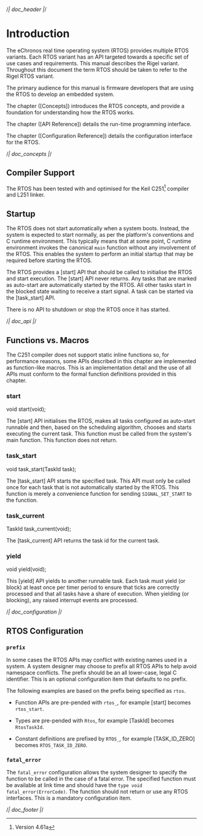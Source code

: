 /*| doc_header |*/
<!-- %title eChronos Manual: NEO-Dig Rigel Variant -->
<!-- %version 0.2 -->
<!-- %docid Wq8tAN -->

<!--
To do:
* potentially implement pre-processing, e.g., to mark API elements with ``func``
* reduce duplication in function API chapter
* double-check consistency with implementation
* consistently document whether function APIs may incur a context switch or not
* ensure consistency between release version and manual version
-->


# Introduction

The eChronos real time operating system (RTOS) provides multiple RTOS variants.
Each RTOS variant has an API targeted towards a specific set of use cases and requirements.
This manual describes the Rigel variant.
Throughout this document the term RTOS should be taken to refer to the Rigel RTOS variant.

The primary audience for this manual is firmware developers that are using the RTOS to develop an embedded system.

The chapter ([Concepts]) introduces the RTOS concepts, and provide a foundation for understanding how the RTOS works.

The chapter ([API Reference]) details the run-time programming interface.

The chapter ([Configuration Reference]) details the configuration interface for the RTOS.

/*| doc_concepts |*/
## Compiler Support

The RTOS has been tested with and optimised for the Keil C251[^c251_version] compiler and L251 linker.

[^c251_version]: Version 4.61a


## Startup

The RTOS does not start automatically when a system boots.
Instead, the system is expected to start normally, as per the platform's conventions and C runtime environment.
This typically means that at some point, C runtime environment invokes the canonical `main` function without any involvement of the RTOS.
This enables the system to perform an initial startup that may be required before starting the RTOS.

The RTOS provides a [<span class="api">start</span>] API that should be called to initialise the RTOS and start execution.
The [<span class="api">start</span>] API never returns.
Any tasks that are marked as auto-start are automatically started by the RTOS.
All other tasks start in the blocked state waiting to receive a start signal.
A task can be started via the [<span class="api">task_start</span>] API.

There is no API to shutdown or stop the RTOS once it has started.

/*| doc_api |*/
## Functions vs. Macros

The C251 compiler does not support static inline functions so, for performance reasons, some APIs described in this chapter are implemented as function-like macros.
This is an implementation detail and the use of all APIs must conform to the formal function definitions provided in this chapter.

### <span class="api">start</span>

<div class="codebox">void start(void);</div>

The [<span class="api">start</span>] API initialises the RTOS, makes all tasks configured as auto-start runnable and then, based on the scheduling algorithm, chooses and starts executing the current task.
This function must be called from the system's main function.
This function does not return.

### <span class="api">task_start</span>

<div class="codebox">void task_start(TaskId task);</div>

The [<span class="api">task_start</span>] API starts the specified task.
This API must only be called once for each task that is not automatically started by the RTOS.
This function is merely a convenience function for sending `SIGNAL_SET_START` to the function.

### <span class="api">task_current</span>

<div class="codebox">TaskId task_current(void);</div>

The [<span class="api">task_current</span>] API returns the task id for the current task.

### <span class="api">yield</span>

<div class="codebox">void yield(void);</div>

This [<span class="api">yield</span>] API yields to another runnable task.
Each task must yield (or block) at least once per timer period to ensure that ticks are correctly processed and that all tasks have a share of execution.
When yielding (or blocking), any raised interrupt events are processed.

/*| doc_configuration |*/
## RTOS Configuration

### `prefix`

In some cases the RTOS APIs may conflict with existing names used in a system.
A system designer may choose to prefix all RTOS APIs to help avoid namespace conflicts.
The prefix should be an all lower-case, legal C identifier.
This is an optional configuration item that defaults to no prefix.

The following examples are based on the prefix being specified as `rtos`.

* Function APIs are pre-pended with `rtos_`, for example [<span class="api">start</span>] becomes `rtos_start`.

* Types are pre-pended with `Rtos`, for example [<span class="api">TaskId</span>] becomes `RtosTaskId`.

* Constant definitions are prefixed by `RTOS_`, for example [<span class="api">TASK_ID_ZERO</span>] becomes `RTOS_TASK_ID_ZERO`.

### `fatal_error`

The `fatal_error` configuration allows the system designer to specify the function to be called in the case of a fatal error.
The specified function must be available at link time and should have the `type void fatal_error(ErrorCode)`.
The function should not return or use any RTOS interfaces.
This is a mandatory configuration item.

/*| doc_footer |*/
